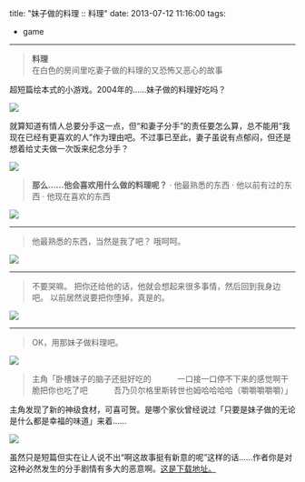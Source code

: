 title: "妹子做的料理 :: 料理"
date: 2013-07-12 11:16:00
tags:
- game
---
> **料理**  
> 在白色的房间里吃妻子做的料理的又恐怖又恶心的故事

超短篇绘本式的小游戏。2004年的……妹子做的料理好吃吗？

![](http://media.tumblr.com/5b7fbce7a734ff3686ebd0dde0778021/tumblr_inline_mpszi6QHVd1qz4rgp.png)

就算知道有情人总要分手这一点，但“和妻子分手”的责任要怎么算，总不能用“我现在已经有更喜欢的人”作为理由吧。不过事已至此，妻子虽说有点郁闷，但还是想着给丈夫做一次饭来纪念分手？

![](http://media.tumblr.com/43ea9560af085ff4d79b8fc5ada7b029/tumblr_inline_mpszijk9TH1qz4rgp.png)

> **那么……他会喜欢用什么做的料理呢？**
> · 他最熟悉的东西
> · 他以前有过的东西
> · 他现在喜欢的东西

![](http://media.tumblr.com/bceafec211257fcb12e87daa0fded32c/tumblr_inline_mpszitgNRd1qz4rgp.png)

- - -

> 他最熟悉的东西，当然是我了吧？
> 哦呵呵。

![](http://media.tumblr.com/894097d25a4bc85f950d0432c4aae2df/tumblr_inline_mpszj6ovp01qz4rgp.png)

- - -

> 不要哭嘛。
> 把你还给他的话，他就会想起来很多事情，然后回到我身边吧。
> 以前居然说要把你堕掉，真是的。

![](http://media.tumblr.com/deb0882a8b5d47092faa1531184897a6/tumblr_inline_mpszjjaJlL1qz4rgp.png)

- - -

> OK，用那妹子做料理吧。

![](http://media.tumblr.com/d9ad13e649e162a9efa87c6ace09671e/tumblr_inline_mpszjxSqMs1qz4rgp.png)

> 主角「卧槽妹子的脑子还挺好吃的
> 　　　一口接一口停不下来的感觉啊干脆把你也吃了吧
> 　　　吾乃贝尔格里斯转世也姆哈哈哈哈（嚼嚼嚼嚼嚼）」

主角发现了新的神级食材，可喜可贺。是哪个家伙曾经说过「只要是妹子做的无论是什么都是幸福的味道」来着……

![](http://media.tumblr.com/898e7a148172c5e5b93e526aa5be2513/tumblr_inline_mpszlxnhS71qz4rgp.png)

虽然只是短篇但实在让人说不出“啊这故事挺有新意的呢”这样的话……作者你是对这种必然发生的分手剧情有多大的恶意啊。[这是下载地址。](http://www.freem.ne.jp/win/game/)